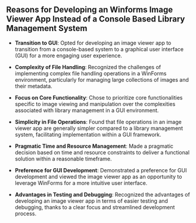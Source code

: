 ## Reasons for Developing an Winforms Image Viewer App Instead of a Console Based Library Management System

- **Transition to GUI**: Opted for developing an image viewer app to transition from a console-based system to a graphical user interface (GUI) for a more engaging user experience.

- **Complexity of File Handling**: Recognized the challenges of implementing complex file handling operations in a WinForms environment, particularly for managing large collections of images and their metadata.

- **Focus on Core Functionality**: Chose to prioritize core functionalities specific to image viewing and manipulation over the complexities associated with library management in a GUI environment.

- **Simplicity in File Operations**: Found that file operations in an image viewer app are generally simpler compared to a library management system, facilitating implementation within a GUI framework.

- **Pragmatic Time and Resource Management**: Made a pragmatic decision based on time and resource constraints to deliver a functional solution within a reasonable timeframe.

- **Preference for GUI Development**: Demonstrated a preference for GUI development and viewed the image viewer app as an opportunity to leverage WinForms for a more intuitive user interface.

- **Advantages in Testing and Debugging**: Recognized the advantages of developing an image viewer app in terms of easier testing and debugging, thanks to a clear focus and streamlined development process.
